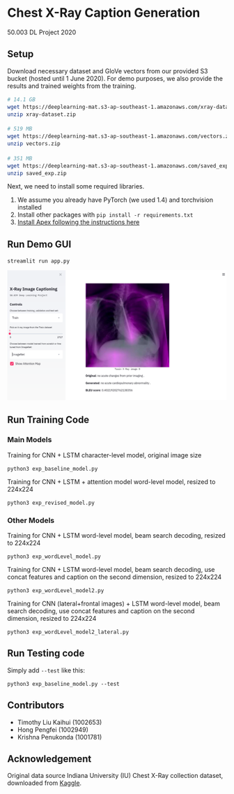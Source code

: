 # Chest X-Ray Caption Generation

50.003 DL Project 2020

## Setup

Download necessary dataset and GloVe vectors from our provided S3 bucket (hosted until 1 June 2020). For demo purposes, we also provide the results and trained weights from the training.

```bash
# 14.1 GB
wget https://deeplearning-mat.s3-ap-southeast-1.amazonaws.com/xray-dataset.zip
unzip xray-dataset.zip

# 519 MB
wget https://deeplearning-mat.s3-ap-southeast-1.amazonaws.com/vectors.zip
unzip vectors.zip

# 351 MB
wget https://deeplearning-mat.s3-ap-southeast-1.amazonaws.com/saved_exp.zip
unzip saved_exp.zip
```

Next, we need to install some required libraries.

1. We assume you already have PyTorch (we used 1.4) and torchvision installed
2. Install other packages with `pip install -r requirements.txt`
3. [Install Apex following the instructions here](https://github.com/NVIDIA/apex#quick-start)

## Run Demo GUI

```shell
streamlit run app.py
```

![GUI screenshot](assets/app.png)

## Run Training Code

### Main Models

Training for CNN + LSTM character-level model, original image size

```shell
python3 exp_baseline_model.py
```

Training for CNN + LSTM + attention model word-level model, resized to 224x224

```shell
python3 exp_revised_model.py
```

### Other Models

Training for CNN + LSTM word-level model, beam search decoding, resized to 224x224

```shell
python3 exp_wordLevel_model.py
```

Training for CNN + LSTM word-level model, beam search decoding, use concat features and caption on the second dimension, resized to 224x224

```shell
python3 exp_wordLevel_model2.py
```

Training for CNN (lateral+frontal images) + LSTM word-level model, beam search decoding, use concat features and caption on the second dimension, resized to 224x224

```shell
python3 exp_wordLevel_model2_lateral.py
```

## Run Testing code
Simply add `--test` like this:
```shell
python3 exp_baseline_model.py --test
```

## Contributors

* Timothy Liu Kaihui (1002653)
* Hong Pengfei (1002949)
* Krishna Penukonda (1001781)

## Acknowledgement

Original data source Indiana University (IU) Chest X-Ray collection dataset, downloaded from [Kaggle](https://www.kaggle.com/raddar/chest-xrays-indiana-university/data#).
